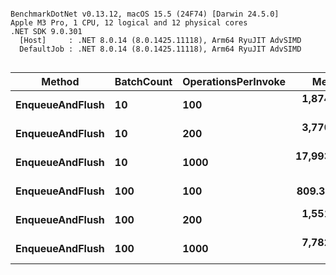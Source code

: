 ```

BenchmarkDotNet v0.13.12, macOS 15.5 (24F74) [Darwin 24.5.0]
Apple M3 Pro, 1 CPU, 12 logical and 12 physical cores
.NET SDK 9.0.301
  [Host]     : .NET 8.0.14 (8.0.1425.11118), Arm64 RyuJIT AdvSIMD
  DefaultJob : .NET 8.0.14 (8.0.1425.11118), Arm64 RyuJIT AdvSIMD


```
| Method          | BatchCount | OperationsPerInvoke | Mean        | Error     | StdDev    | Gen0   | Allocated |
|---------------- |----------- |-------------------- |------------:|----------:|----------:|-------:|----------:|
| **EnqueueAndFlush** | **10**         | **100**                 |  **1,874.9 ns** |  **33.18 ns** |  **31.04 ns** | **0.6104** |      **5 KB** |
| **EnqueueAndFlush** | **10**         | **200**                 |  **3,770.1 ns** |  **55.49 ns** |  **51.91 ns** | **1.2207** |     **10 KB** |
| **EnqueueAndFlush** | **10**         | **1000**                | **17,993.8 ns** | **359.21 ns** | **467.07 ns** | **6.1035** |     **50 KB** |
| **EnqueueAndFlush** | **100**        | **100**                 |    **809.3 ns** |  **15.05 ns** |  **15.45 ns** | **0.1469** |    **1.2 KB** |
| **EnqueueAndFlush** | **100**        | **200**                 |  **1,551.0 ns** |  **16.17 ns** |  **14.33 ns** | **0.2937** |   **2.41 KB** |
| **EnqueueAndFlush** | **100**        | **1000**                |  **7,782.0 ns** | **123.71 ns** | **109.67 ns** | **1.4648** |  **12.03 KB** |
